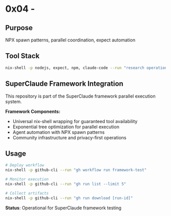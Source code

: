 # 0x04 - 

## Purpose
NPX spawn patterns, parallel coordination, expect automation

## Tool Stack
```bash
nix-shell -p nodejs, expect, npm, claude-code --run "research operations"
```

## SuperClaude Framework Integration
This repository is part of the SuperClaude framework parallel execution system.

**Framework Components:**
- Universal nix-shell wrapping for guaranteed tool availability
- Exponential tree optimization for parallel execution
- Agent automation with NPX spawn patterns
- Community infrastructure and privacy-first operations

## Usage
```bash
# Deploy workflow
nix-shell -p github-cli --run "gh workflow run framework-test"

# Monitor execution
nix-shell -p github-cli --run "gh run list --limit 5"

# Collect artifacts
nix-shell -p github-cli --run "gh run download [run-id]"
```

**Status**: Operational for SuperClaude framework testing
